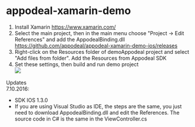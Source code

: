 # appodeal-xamarin-demo

1) Install Xamarin https://www.xamarin.com/   
2) Select the main project, then in the main menu choose "Project -> Edit References" and add the AppodealBinding.dll   
https://github.com/appodeal/appodeal-xamarin-demo-ios/releases   
3) Right-click on the Resources folder of demoAppodeal project and select "Add files from folder". Add the Resources from Appodeal SDK   
4) Set these settings, then build and run demo project   
[![](https://s3.amazonaws.com/appodeal-xamarin/docs/xamarin_settings.jpg)]()   

Updates   
  7.10.2016:   
  - SDK IOS 1.3.0   
  - If you are using Visual Studio as IDE, the steps are the same, you just need to download AppodealBinding.dll and edit the References. The source code in C# is the same in the ViewController.cs

